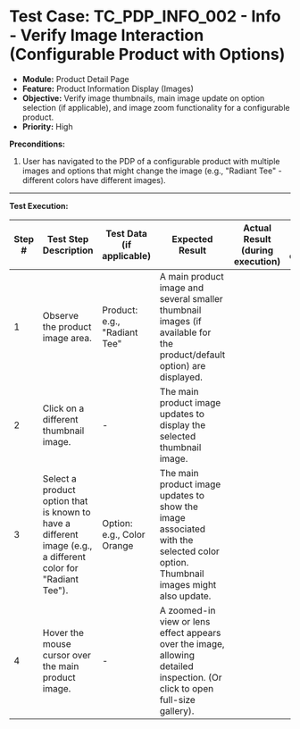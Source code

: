 # Test Case: TC_PDP_INFO_002 - Info - Verify Image Interaction (Configurable Product with Options)

* **Module:** Product Detail Page
* **Feature:** Product Information Display (Images)
* **Objective:** Verify image thumbnails, main image update on option selection (if applicable), and image zoom functionality for a configurable product.
* **Priority:** High

**Preconditions:**
1.  User has navigated to the PDP of a configurable product with multiple images and options that might change the image (e.g., "Radiant Tee" - different colors have different images).

---
**Test Execution:**

| Step # | Test Step Description                                                                 | Test Data (if applicable)                     | Expected Result                                                                                                                               | Actual Result (during execution) | Status (during execution) | Notes (during execution) |
|--------|---------------------------------------------------------------------------------------|-----------------------------------------------|-----------------------------------------------------------------------------------------------------------------------------------------------|----------------------------------|---------------------------|--------------------------|
| 1      | Observe the product image area.                                                       | Product: e.g., "Radiant Tee"                  | A main product image and several smaller thumbnail images (if available for the product/default option) are displayed.                        |                                  |                           |                          |
| 2      | Click on a different thumbnail image.                                                 | -                                             | The main product image updates to display the selected thumbnail image.                                                                       |                                  |                           |                          |
| 3      | Select a product option that is known to have a different image (e.g., a different color for "Radiant Tee"). | Option: e.g., Color Orange                      | The main product image updates to show the image associated with the selected color option. Thumbnail images might also update.             |                                  |                           |                          |
| 4      | Hover the mouse cursor over the main product image.                                   | -                                             | A zoomed-in view or lens effect appears over the image, allowing detailed inspection. (Or click to open full-size gallery).                  |                                  |                           |                          |
